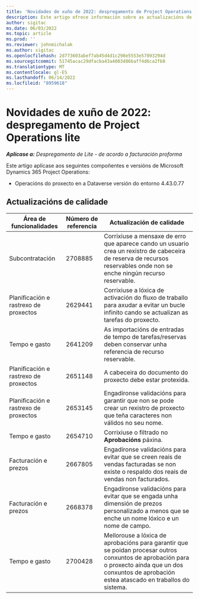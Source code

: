 ```yaml
---
title: 'Novidades de xuño de 2022: despregamento de Project Operations lite'
description: Este artigo ofrece información sobre as actualizacións de calidade dispoñibles na versión de xuño de 2022 de Microsoft Dynamics 365 Project Operations despregamento lite.
author: sigitac
ms.date: 06/03/2022
ms.topic: article
ms.prod: ''
ms.reviewer: johnmichalak
ms.author: sigitac
ms.openlocfilehash: 2d773603abef7ab45d4d1c298e5553e57893294d
ms.sourcegitcommit: 51745acac29dfacba43a4003d86baff4d6ca2fb8
ms.translationtype: MT
ms.contentlocale: gl-ES
ms.lasthandoff: 06/14/2022
ms.locfileid: "8959618"
---
```

# <a name="whats-new-june-2022---project-operations-lite-deployment"></a>Novidades de xuño de 2022: despregamento de Project Operations lite

_**Aplícase a:** Despregamento de Lite - de acordo a facturación proforma_

Este artigo aplícase aos seguintes compoñentes e versións de Microsoft Dynamics 365 Project Operations:

- Operacións do proxecto en a Dataverse versión do entorno 4.43.0.77

## <a name="quality-updates"></a>Actualizacións de calidade

| Área de funcionalidades | Número de referencia | Actualización de calidade |
| --- | --- | --- |
| Subcontratación | 2708885 | Corrixiuse a mensaxe de erro que aparece cando un usuario crea un rexistro de cabeceira de reserva de recursos reservables onde non se enche ningún recurso reservable. |
| Planificación e rastrexo de proxectos | 2629441 | Corrixiuse a lóxica de activación do fluxo de traballo para axudar a evitar un bucle infinito cando se actualizan as tarefas do proxecto. |
| Tempo e gasto | 2641209 | As importacións de entradas de tempo de tarefas/reservas deben conservar unha referencia de recurso reservable. |
| Planificación e rastrexo de proxectos | 2651148 | A cabeceira do documento do proxecto debe estar protexida.|
| Planificación e rastrexo de proxectos | 2653145 | Engadíronse validacións para garantir que non se pode crear un rexistro de proxecto que teña caracteres non válidos no seu nome. |
| Tempo e gasto | 2654710 | Corrixiuse o filtrado no **Aprobacións** páxina. |
| Facturación e prezos | 2667805 | Engadíronse validacións para evitar que se creen reais de vendas facturadas se non existe o respaldo dos reais de vendas non facturados. |
| Facturación e prezos | 2668378 | Engadíronse validacións para evitar que se engada unha dimensión de prezos personalizado a menos que se enche un nome lóxico e un nome de campo. |
| Tempo e gasto | 2700428 | Mellorouse a lóxica de aprobacións para garantir que se poidan procesar outros conxuntos de aprobación para o proxecto aínda que un dos conxuntos de aprobación estea atascado en traballos do sistema. |
